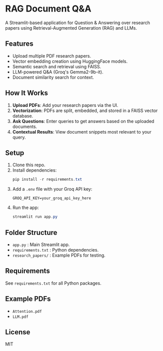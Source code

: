# RAG Document Q&A

A Streamlit-based application for Question & Answering over research papers using Retrieval-Augmented Generation (RAG) and LLMs.

## Features
- Upload multiple PDF research papers.
- Vector embedding creation using HuggingFace models.
- Semantic search and retrieval using FAISS.
- LLM-powered Q&A (Groq's Gemma2-9b-it).
- Document similarity search for context.

## How It Works
1. **Upload PDFs**: Add your research papers via the UI.
2. **Vectorization**: PDFs are split, embedded, and stored in a FAISS vector database.
3. **Ask Questions**: Enter queries to get answers based on the uploaded documents.
4. **Contextual Results**: View document snippets most relevant to your query.

## Setup
1. Clone this repo.
2. Install dependencies:
   ```powershell
   pip install -r requirements.txt
   ```
3. Add a `.env` file with your Groq API key:
   ```env
   GROQ_API_KEY=your_groq_api_key_here
   ```
4. Run the app:
   ```powershell
   streamlit run app.py
   ```

## Folder Structure
- `app.py` : Main Streamlit app.
- `requirements.txt` : Python dependencies.
- `research_papers/` : Example PDFs for testing.

## Requirements
See `requirements.txt` for all Python packages.

## Example PDFs
- `Attention.pdf`
- `LLM.pdf`

## License
MIT
